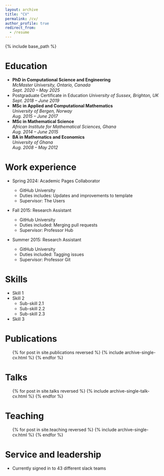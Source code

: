 ```yaml
---
layout: archive
title: "CV"
permalink: /cv/
author_profile: true
redirect_from:
  - /resume
---
```



{% include base_path %}

Education
======
* **PhD in Computational Science and Engineering**  
   *McMaster University, Ontario, Canada*  
   *Sept. 2020 – May 2025*  
* Postgraduate Certificate in Education 
  *University of Sussex, Brighton, UK*  
  *Sept. 2018 – June 2019* 
*  **MSc in Applied and Computational Mathematics**  
  *University of Bergen, Norway*  
  *Aug. 2015 – June 2017*
* **MSc in Mathematical Science**  
  *African Institute for Mathematical Sciences, Ghana*  
  *Aug. 2014 – June 2015*  
* **BA in Mathematics and Economics**  
  *University of Ghana*  
  *Aug. 2008 – May 2012*  


Work experience
======
* Spring 2024: Academic Pages Collaborator
  * GitHub University
  * Duties includes: Updates and improvements to template
  * Supervisor: The Users

* Fall 2015: Research Assistant
  * GitHub University
  * Duties included: Merging pull requests
  * Supervisor: Professor Hub

* Summer 2015: Research Assistant
  * GitHub University
  * Duties included: Tagging issues
  * Supervisor: Professor Git
  
Skills
======
* Skill 1
* Skill 2
  * Sub-skill 2.1
  * Sub-skill 2.2
  * Sub-skill 2.3
* Skill 3

Publications
======
  <ul>{% for post in site.publications reversed %}
    {% include archive-single-cv.html %}
  {% endfor %}</ul>
  
Talks
======
  <ul>{% for post in site.talks reversed %}
    {% include archive-single-talk-cv.html  %}
  {% endfor %}</ul>
  
Teaching
======
  <ul>{% for post in site.teaching reversed %}
    {% include archive-single-cv.html %}
  {% endfor %}</ul>
  
Service and leadership
======
* Currently signed in to 43 different slack teams

